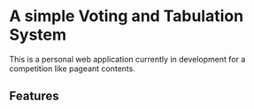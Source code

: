 # A simple Voting and Tabulation System

This is a personal web application currently in development for a competition like pageant contents.

## Features
